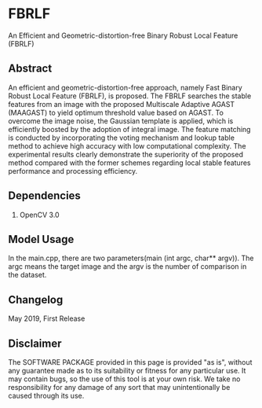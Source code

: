 # FBRLF
An Efficient and Geometric-distortion-free Binary Robust Local Feature (FBRLF)

## Abstract
An efficient and geometric-distortion-free approach, namely Fast Binary Robust Local Feature (FBRLF), is proposed. The FBRLF searches the stable features from an image with the proposed Multiscale Adaptive AGAST (MAAGAST) to yield optimum threshold value based on AGAST. To overcome the image noise, the Gaussian template is applied, which is efficiently boosted by the adoption of integral image. The feature matching is conducted by incorporating the voting mechanism and lookup table method to achieve high accuracy with low computational complexity. The experimental results clearly demonstrate the superiority of the proposed method compared with the former schemes regarding local stable features performance and processing efficiency.

## Dependencies
1. OpenCV 3.0

## Model Usage

In the main.cpp, there are two parameters(main (int argc, char** argv)). The argc means the target image and the argv is the number of comparison in the dataset.

## Changelog

May 2019, First Release

## Disclaimer
The SOFTWARE PACKAGE provided in this page is provided "as is", without any guarantee made as to its suitability or fitness for any particular use. It may contain bugs, so the use of this tool is at your own risk. We take no responsibility for any damage of any sort that may unintentionally be caused through its use.
